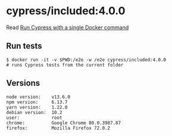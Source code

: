 <!--
WARNING: this file was autogenerated by generate-included-image.js using

    npm run add:included -- 4.0.0 cypress/browsers:node13.6.0-chrome-80-ff72
-->

# cypress/included:4.0.0

Read [Run Cypress with a single Docker command][blog post url]

## Run tests

```shell
$ docker run -it -v $PWD:/e2e -w /e2e cypress/included:4.0.0
# runs Cypress tests from the current folder
```

## Versions

```
node version:    v13.6.0
npm version:     6.13.7
yarn version:    1.22.0
debian version:  10.2
user:            root
chrome:          Google Chrome 80.0.3987.87
firefox:         Mozilla Firefox 72.0.2
```

[blog post url]: https://www.cypress.io/blog/2019/05/02/run-cypress-with-a-single-docker-command/
